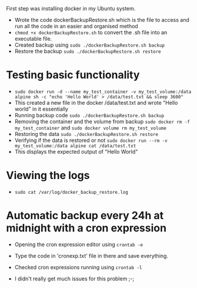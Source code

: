 First step was installing docker in my Ubuntu system.
- Wrote the code dockerBackupRestore.sh which is the file to access and run all the code in an easier and organised method
- `chmod +x dockerBackupRestore.sh` to convert the .sh file into an executable file.
- Created backup using `sudo ./dockerBackupRestore.sh backup`
- Restore the backup `sudo ./dockerBackupRestore.sh restore`

# Testing basic functionality
- `sudo docker run -d --name my_test_container -v my_test_volume:/data alpine sh -c "echo 'Hello World' > /data/test.txt && sleep 3600"`
- This created a new file in the docker /data/test.txt and wrote "Hello world" in it essentially
- Running backup code `sudo ./dockerBackupRestore.sh backup`
- Removing the container and the volume from backup `sudo docker rm -f my_test_container` and `sudo docker volume rm my_test_volume`
- Restoring the data `sudo ./dockerBackupRestore.sh restore`
- Verifying if the data is restored or not `sudo docker run --rm -v my_test_volume:/data alpine cat /data/test.txt`
- This displays the expected output of "Hello World"

# Viewing the logs
- `sudo cat /var/log/docker_backup_restore.log`

# Automatic backup every 24h at midnight with a cron expression
- Opening the cron expression editor using `crontab -e`
- Type the code in 'cronexp.txt' file in there and save everything.
- Checked cron expressions running using `crontab -l`

- I didn't really get much issues for this problem ;-;